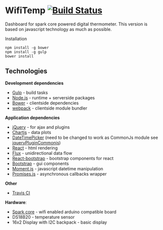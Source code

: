 
# WifiTemp [![Build Status](https://travis-ci.org/octopuss/wifitemp.svg?branch=wifitemp-react)](https://travis-ci.org/octopuss/wifitemp)


Dashboard for spark core powered digital thermometer. This version is based on javascript technology as much as possible.

Installation

    npm install -g bower
    npm install -g gulp
    bower install


Technologies
------------

**Development dependencies**

*   [Gulp](http://gulpjs.com/) - build tasks
*	[Node.js](http://nodejs.org/) - runtime + serverside packages
*	[Bower](http://bower.io/) - clientside dependencies
*	[webpack](http://webpack.github.io/) - clientside module bundler

**Application dependencies**

*   [jQuery](http://jquery.com/) - for ajax and plugins
*   [Chartjs](http://www.chartjs.org/) - data plots
*   [DateTimePicker](http://xdsoft.net/jqplugins/datetimepicker/) (need to be changed to work as CommonJs module see [jqueryPluginCommonjs](https://github.com/umdjs/umd/blob/master/jqueryPluginCommonjs.js))
*	[React](http://facebook.github.io/react/) - html rendering
*	[Flux](http://facebook.github.io/flux/docs/overview.html) - unidirectional data flow
*   [React-bootstrap](http://react-bootstrap.github.io/) - bootstrap components for react
*	[Bootstrap](http://getbootstrap.com/) - gui components
*   [Moment.js](http://momentjs.com/) - javascript datetime manipulation
*   [Promises.js](https://www.promisejs.org/) - asynchronous callbacks wrapper

**Other**

* [Travis CI](https://travis-ci.org/)

**Hardware**:

-   [Spark core](http://www.spark.io) - wifi enabled arduino compatible board
-   DS18B20 - temperature sensor
-   16x2 Display with I2C backpack - basic display
